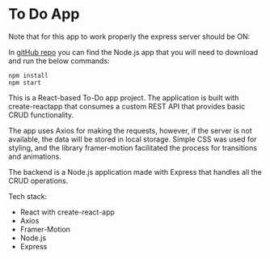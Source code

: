 # To Do App

Note that for this app to work properly the express server should be ON:

In [gitHub repo](https://github.com/GDaniel96/todo-server) you can find the Node.js app that you will need to download and run the below commands:

```
npm install
npm start
```

This is a React-based To-Do app project. The application is built with create-reactapp that consumes a custom REST API that provides basic CRUD functionality.

The app uses Axios for making the requests, however, if the server is not available, the data will be stored in local storage. Simple CSS was used for styling, and the library framer-motion facilitated the process for transitions and animations. 

The backend is a Node.js application made with Express that handles all the CRUD operations.

Tech stack:
* React with create-react-app
* Axios
* Framer-Motion
* Node.js
* Express
